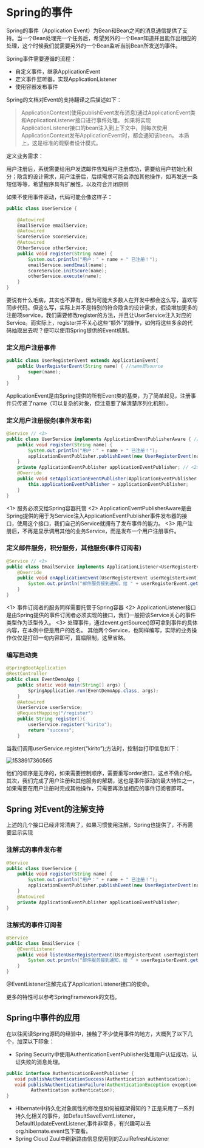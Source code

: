 # Spring的事件

Spring的事件（Application Event）为Bean和Bean之间的消息通信提供了支持。当一个Bean处理完一个任务后，希望另外的一个Bean知道并且能作出相应的处理，这个时候我们就需要另外的一个Bean监听当前Bean所发送的事件。

Spring事件需要遵循的流程：

- 自定义事件，继承ApplicationEvent
- 定义事件监听器，实现ApplicationListener
- 使用容器发布事件

Spring的文档对Event的支持翻译之后描述如下：

> ApplicationContext(使用publishEvent发布消息)通过ApplicationEvent类和ApplicationListener接口进行事件处理。 如果将实现ApplicationListener接口的bean注入到上下文中，则每次使用ApplicationContext发布ApplicationEvent时，都会通知该bean。 本质上，这是标准的观察者设计模式。

定义业务需求：

用户注册后，系统需要给用户发送邮件告知用户注册成功，需要给用户初始化积分；隐含的设计需求，用户注册后，后续需求可能会添加其他操作，如再发送一条短信等等，希望程序具有扩展性，以及符合开闭原则

如果不使用事件驱动，代码可能会像这样子：

```java
public class UserService {
   
    @Autowired
    EmailService emailService;
    @Autowired
    ScoreService scoreService;
    @Autowired
    OtherService otherService;
    public void register(String name) {
        System.out.println("用户：" + name + " 已注册！");
        emailService.sendEmail(name);
        scoreService.initScore(name);
        otherService.execute(name);
    } 
}
```

要说有什么毛病，其实也不算有，因为可能大多数人在开发中都会这么写，喜欢写同步代码。但这么写，实际上并不是特别的符合隐含的设计需求，假设增加更多的注册项service，我们需要修改register的方法，并且让UserService注入对应的Service。而实际上，register并不关心这些“额外”的操作，如何将这些多余的代码抽取出去呢？便可以使用Spring提供的Event机制。

### 定义用户注册事件

```java
public class UserRegisterEvent extends ApplicationEvent{
    public UserRegisterEvent(String name) { //name即source
        super(name);
    }
}
```

ApplicationEvent是由Spring提供的所有Event类的基类，为了简单起见，注册事件只传递了name（可以复杂的对象，但注意要了解清楚序列化机制）。

### 定义用户注册服务(事件发布者)

```java
@Service // <1>
public class UserService implements ApplicationEventPublisherAware { // <2>
    public void register(String name) {
        System.out.println("用户：" + name + " 已注册！");
        applicationEventPublisher.publishEvent(new UserRegisterEvent(name));// <3>
    }
    private ApplicationEventPublisher applicationEventPublisher; // <2>
    @Override
    public void setApplicationEventPublisher(ApplicationEventPublisher applicationEventPublisher) { // <2>
        this.applicationEventPublisher = applicationEventPublisher;
    }
}
```

<1> 服务必须交给Spring容器托管
<2> ApplicationEventPublisherAware是由Spring提供的用于为Service注入ApplicationEventPublisher事件发布器的接口，使用这个接口，我们自己的Service就拥有了发布事件的能力。
<3> 用户注册后，不再是显示调用其他的业务Service，而是发布一个用户注册事件。

### 定义邮件服务，积分服务，其他服务(事件订阅者)

```java
@Service // <1>
public class EmailService implements ApplicationListener<UserRegisterEvent> { // <2>
    @Override
    public void onApplicationEvent(UserRegisterEvent userRegisterEvent) {
        System.out.println("邮件服务接到通知，给 " + userRegisterEvent.getSource() + " 发送邮件...");// <3>
    }
}
```

<1> 事件订阅者的服务同样需要托管于Spring容器
<2> ApplicationListener<E extends ApplicationEvent>接口是由Spring提供的事件订阅者必须实现的接口，我们一般把该Service关心的事件类型作为泛型传入。
<3> 处理事件，通过event.getSource()即可拿到事件的具体内容，在本例中便是用户的姓名。
其他两个Service，也同样编写，实际的业务操作仅仅是打印一句内容即可，篇幅限制，这里省略。

### 编写启动类

```java
@SpringBootApplication
@RestController
public class EventDemoApp {
    public static void main(String[] args) {
        SpringApplication.run(EventDemoApp.class, args);
    }
    @Autowired
    UserService userService;
    @RequestMapping("/register")
    public String register(){
        userService.register("kirito");
        return "success";
    }
```

当我们调用userService.register(“kirito”);方法时，控制台打印信息如下：

![1538917360565](../../../../AppData/Roaming/Typora/typora-user-images/1538917360565.png)

他们的顺序是无序的，如果需要控制顺序，需要重写order接口，这点不做介绍。其次，我们完成了用户注册和其他服务的解耦，这也是事件驱动的最大特性之一，如果需要在用户注册时完成其他操作，只需要再添加相应的事件订阅者即可。

## Spring 对Event的注解支持

上述的几个接口已经非常清爽了，如果习惯使用注解，Spring也提供了，不再需要显示实现

### 注解式的事件发布者

```java
@Service
public class UserService {
    public void register(String name) {
        System.out.println("用户：" + name + " 已注册！");
        applicationEventPublisher.publishEvent(new UserRegisterEvent(name));
    }
    @Autowired
    private ApplicationEventPublisher applicationEventPublisher;
}
```

### 注解式的事件订阅者

```java
@Service
public class EmailService {
    @EventListener
    public void listenUserRegisterEvent(UserRegisterEvent userRegisterEvent) {
        System.out.println("邮件服务接到通知，给 " + userRegisterEvent.getSource() + " 发送邮件...");
    }
}
```

@EventListener注解完成了ApplicationListener<E extends ApplicationEvent>接口的使命。

更多的特性可以参考SpringFramework的文档。

## Spring中事件的应用

在以往阅读Spring源码的经验中，接触了不少使用事件的地方，大概列了以下几个，加深以下印象：

- Spring Security中使用AuthenticationEventPublisher处理用户认证成功，认证失败的消息处理。

```java
public interface AuthenticationEventPublisher {
   void publishAuthenticationSuccess(Authentication authentication);
   void publishAuthenticationFailure(AuthenticationException exception,
         Authentication authentication);
}
```

- Hibernate中持久化对象属性的修改是如何被框架得知的？正是采用了一系列持久化相关的事件，如DefaultSaveEventListener，DefaultUpdateEventListener,事件非常多，有兴趣可以去org.hibernate.event包下查看。
- Spring Cloud Zuul中刷新路由信息使用到的ZuulRefreshListener